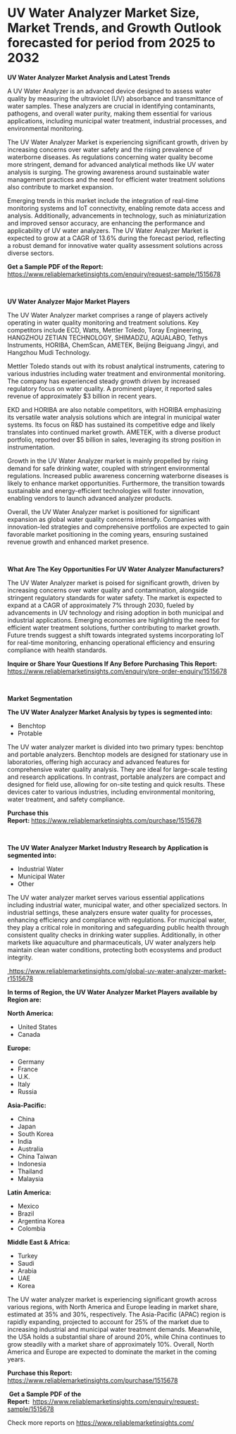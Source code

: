 <p><h1>UV Water Analyzer Market Size, Market Trends, and Growth Outlook forecasted for period from 2025 to 2032</h1></p><p><strong>UV Water Analyzer Market Analysis and Latest Trends</strong></p>
<p><p>A UV Water Analyzer is an advanced device designed to assess water quality by measuring the ultraviolet (UV) absorbance and transmittance of water samples. These analyzers are crucial in identifying contaminants, pathogens, and overall water purity, making them essential for various applications, including municipal water treatment, industrial processes, and environmental monitoring.</p><p>The UV Water Analyzer Market is experiencing significant growth, driven by increasing concerns over water safety and the rising prevalence of waterborne diseases. As regulations concerning water quality become more stringent, demand for advanced analytical methods like UV water analysis is surging. The growing awareness around sustainable water management practices and the need for efficient water treatment solutions also contribute to market expansion.</p><p>Emerging trends in this market include the integration of real-time monitoring systems and IoT connectivity, enabling remote data access and analysis. Additionally, advancements in technology, such as miniaturization and improved sensor accuracy, are enhancing the performance and applicability of UV water analyzers. The UV Water Analyzer Market is expected to grow at a CAGR of 13.6% during the forecast period, reflecting a robust demand for innovative water quality assessment solutions across diverse sectors.</p></p>
<p><strong>Get a Sample PDF of the Report:&nbsp;</strong> <a href="https://www.reliablemarketinsights.com/enquiry/request-sample/1515678?utm_campaign=2779&utm_medium=2&utm_source=Github&utm_content=ia&utm_term=23022025&utm_id=uv-water-analyzer">https://www.reliablemarketinsights.com/enquiry/request-sample/1515678</a></p>
<p>&nbsp;</p>
<p><strong>UV Water Analyzer Major Market Players</strong></p>
<p><p>The UV Water Analyzer market comprises a range of players actively operating in water quality monitoring and treatment solutions. Key competitors include ECD, Watts, Mettler Toledo, Toray Engineering, HANGZHOU ZETIAN TECHNOLOGY, SHIMADZU, AQUALABO, Tethys Instruments, HORIBA, ChemScan, AMETEK, Beijing Beiguang Jingyi, and Hangzhou Mudi Technology.</p><p>Mettler Toledo stands out with its robust analytical instruments, catering to various industries including water treatment and environmental monitoring. The company has experienced steady growth driven by increased regulatory focus on water quality. A prominent player, it reported sales revenue of approximately $3 billion in recent years.</p><p>EKD and HORIBA are also notable competitors, with HORIBA emphasizing its versatile water analysis solutions which are integral in municipal water systems. Its focus on R&D has sustained its competitive edge and likely translates into continued market growth. AMETEK, with a diverse product portfolio, reported over $5 billion in sales, leveraging its strong position in instrumentation.</p><p>Growth in the UV Water Analyzer market is mainly propelled by rising demand for safe drinking water, coupled with stringent environmental regulations. Increased public awareness concerning waterborne diseases is likely to enhance market opportunities. Furthermore, the transition towards sustainable and energy-efficient technologies will foster innovation, enabling vendors to launch advanced analyzer products.</p><p>Overall, the UV Water Analyzer market is positioned for significant expansion as global water quality concerns intensify. Companies with innovation-led strategies and comprehensive portfolios are expected to gain favorable market positioning in the coming years, ensuring sustained revenue growth and enhanced market presence.</p></p>
<p>&nbsp;</p>
<p><strong>What Are The Key Opportunities For UV Water Analyzer Manufacturers?</strong></p>
<p><p>The UV Water Analyzer market is poised for significant growth, driven by increasing concerns over water quality and contamination, alongside stringent regulatory standards for water safety. The market is expected to expand at a CAGR of approximately 7% through 2030, fueled by advancements in UV technology and rising adoption in both municipal and industrial applications. Emerging economies are highlighting the need for efficient water treatment solutions, further contributing to market growth. Future trends suggest a shift towards integrated systems incorporating IoT for real-time monitoring, enhancing operational efficiency and ensuring compliance with health standards.</p></p>
<p><strong>Inquire or Share Your Questions If Any Before Purchasing This Report:</strong> <a href="https://www.reliablemarketinsights.com/enquiry/pre-order-enquiry/1515678?utm_campaign=2779&utm_medium=2&utm_source=Github&utm_content=ia&utm_term=23022025&utm_id=uv-water-analyzer">https://www.reliablemarketinsights.com/enquiry/pre-order-enquiry/1515678</a></p>
<p>&nbsp;</p>
<p><strong>Market Segmentation</strong></p>
<p><strong>The UV Water Analyzer Market Analysis by types is segmented into:</strong></p>
<p><ul><li>Benchtop</li><li>Protable</li></ul></p>
<p><p>The UV water analyzer market is divided into two primary types: benchtop and portable analyzers. Benchtop models are designed for stationary use in laboratories, offering high accuracy and advanced features for comprehensive water quality analysis. They are ideal for large-scale testing and research applications. In contrast, portable analyzers are compact and designed for field use, allowing for on-site testing and quick results. These devices cater to various industries, including environmental monitoring, water treatment, and safety compliance.</p></p>
<p><strong>Purchase this Report:&nbsp;</strong><a href="https://www.reliablemarketinsights.com/purchase/1515678?utm_campaign=2779&utm_medium=2&utm_source=Github&utm_content=ia&utm_term=23022025&utm_id=uv-water-analyzer">https://www.reliablemarketinsights.com/purchase/1515678</a></p>
<p>&nbsp;</p>
<p><strong>The UV Water Analyzer Market Industry Research by Application is segmented into:</strong></p>
<p><ul><li>Industrial Water</li><li>Municipal Water</li><li>Other</li></ul></p>
<p><p>The UV water analyzer market serves various essential applications including industrial water, municipal water, and other specialized sectors. In industrial settings, these analyzers ensure water quality for processes, enhancing efficiency and compliance with regulations. For municipal water, they play a critical role in monitoring and safeguarding public health through consistent quality checks in drinking water supplies. Additionally, in other markets like aquaculture and pharmaceuticals, UV water analyzers help maintain clean water conditions, protecting both ecosystems and product integrity.</p></p>
<p><a href="https://www.reliablemarketinsights.com/global-uv-water-analyzer-market-r1515678?utm_campaign=2779&utm_medium=2&utm_source=Github&utm_content=ia&utm_term=23022025&utm_id=uv-water-analyzer">&nbsp;https://www.reliablemarketinsights.com/global-uv-water-analyzer-market-r1515678</a></p>
<p><strong>In terms of Region, the UV Water Analyzer Market Players available by Region are:</strong></p>
<p>
    <p> <strong> North America: </strong>
        <ul>
            <li>United States</li>
            <li>Canada</li>
        </ul>
        </p> 
    <p> <strong> Europe: </strong>
        <ul>
            <li>Germany</li>
            <li>France</li>
            <li>U.K.</li>
            <li>Italy</li>
            <li>Russia</li>
        </ul>
        </p> 
    <p> <strong> Asia-Pacific: </strong>
        <ul>
            <li>China</li>
            <li>Japan</li>
            <li>South Korea</li>
            <li>India</li>
            <li>Australia</li>
            <li>China Taiwan</li>
            <li>Indonesia</li>
            <li>Thailand</li>
            <li>Malaysia</li>
        </ul>
        </p> 
    <p> <strong> Latin America: </strong>
        <ul>
            <li>Mexico</li>
            <li>Brazil</li>
            <li>Argentina Korea</li>
            <li>Colombia</li>
        </ul>
        </p> 
    <p> <strong> Middle East & Africa: </strong>
        <ul>
            <li>Turkey</li>
            <li>Saudi</li>
            <li>Arabia</li>
            <li>UAE</li>
            <li>Korea</li>
        </ul>
    </p>
    </p>
<p><p>The UV water analyzer market is experiencing significant growth across various regions, with North America and Europe leading in market share, estimated at 35% and 30%, respectively. The Asia-Pacific (APAC) region is rapidly expanding, projected to account for 25% of the market due to increasing industrial and municipal water treatment demands. Meanwhile, the USA holds a substantial share of around 20%, while China continues to grow steadily with a market share of approximately 10%. Overall, North America and Europe are expected to dominate the market in the coming years.</p></p>
<p><strong>Purchase this Report: </strong><a href="https://www.reliablemarketinsights.com/purchase/1515678?utm_campaign=2779&utm_medium=2&utm_source=Github&utm_content=ia&utm_term=23022025&utm_id=uv-water-analyzer">https://www.reliablemarketinsights.com/purchase/1515678</a></p>
<p>&nbsp;<strong>Get a Sample PDF of the Report:&nbsp;&nbsp;</strong><a href="https://www.reliablemarketinsights.com/enquiry/request-sample/1515678?utm_campaign=2779&utm_medium=2&utm_source=Github&utm_content=ia&utm_term=23022025&utm_id=uv-water-analyzer">https://www.reliablemarketinsights.com/enquiry/request-sample/1515678</a></p>
<p><strong></strong></p>
<p>Check more reports on <a href="https://www.reliablemarketinsights.com/?utm_campaign=2779&utm_medium=2&utm_source=Github&utm_content=ia&utm_term=23022025&utm_id=uv-water-analyzer">https://www.reliablemarketinsights.com/</a></p>